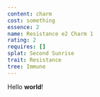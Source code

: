 ```yaml
---
content: charm
cost: something
essence: 2
name: Resistance e2 Charm 1
rating: 2
requires: []
splat: Second Sunrise
trait: Resistance
tree: Immune
---
```


Hello **world**!
